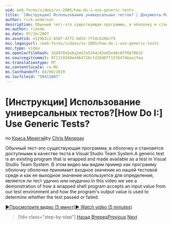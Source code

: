 ```yaml
---
uid: web-forms/videos/vs-2005/how-do-i-use-generic-tests
title: '[Инструкции] Использование универсальных тестов? | Документы Майкрософт'
author: rick-anderson
description: Обычный тест-это существующая программа, в оболочку и становятся доступными в качестве теста в Visual Studio Team System. В этом видео мы видим, как...
ms.author: riande
ms.date: 07/16/2007
ms.assetid: e129b2c2-8587-4ff1-b455-7f14cb28bcf9
msc.legacyurl: /web-forms/videos/vs-2005/how-do-i-use-generic-tests
msc.type: video
ms.openlocfilehash: 32d970a5eba2eb7a5344c43e65e40c0ff6670632
ms.sourcegitcommit: 0f1119340e4464720cfd16d0ff15764746ea1fea
ms.translationtype: MT
ms.contentlocale: ru-RU
ms.lasthandoff: 04/09/2019
ms.locfileid: "59411687"
---
```

# <a name="how-do-i-use-generic-tests"></a><span data-ttu-id="c074d-105">[Инструкции] Использование универсальных тестов?</span><span class="sxs-lookup"><span data-stu-id="c074d-105">[How Do I:] Use Generic Tests?</span></span>

<span data-ttu-id="c074d-106">по [Криса Менегэй](https://twitter.com/CMenegay)</span><span class="sxs-lookup"><span data-stu-id="c074d-106">by [Chris Menegay](https://twitter.com/CMenegay)</span></span>

<span data-ttu-id="c074d-107">Обычный тест-это существующая программа, в оболочку и становятся доступными в качестве теста в Visual Studio Team System.</span><span class="sxs-lookup"><span data-stu-id="c074d-107">A generic test is an existing program that is wrapped and made available as a test in Visual Studio Team System.</span></span> <span data-ttu-id="c074d-108">В этом видео мы видим пример как программу оболочку оболочки принимает входное значение из нашей тестовой среде и как ее выходное значение используется для определения, является ли тест удачно или неудачно.</span><span class="sxs-lookup"><span data-stu-id="c074d-108">In this video we see a demonstration of how a wrapped shell program accepts an input value from our test environment and how the program's output value is used to determine whether the test passed or failed.</span></span>

[<span data-ttu-id="c074d-109">&#9654;Просмотрите видео (5 минут)</span><span class="sxs-lookup"><span data-stu-id="c074d-109">&#9654; Watch video (5 minutes)</span></span>](https://channel9.msdn.com/Blogs/ASP-NET-Site-Videos/how-do-i-use-generic-tests)

> [!div class="step-by-step"]
> <span data-ttu-id="c074d-110">[Назад](how-do-i-enforce-coding-standards-with-code-analysis.md)
> [Вперед](how-do-i-publish-and-analyze-test-results.md)</span><span class="sxs-lookup"><span data-stu-id="c074d-110">[Previous](how-do-i-enforce-coding-standards-with-code-analysis.md)
[Next](how-do-i-publish-and-analyze-test-results.md)</span></span>
